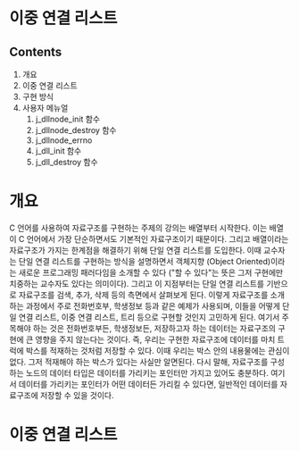 이중 연결 리스트
=============


Contents
--------
1. 개요
2. 이중 연결 리스트
3. 구현 방식
4. 사용자 메뉴얼
   1. j_dllnode_init 함수
   2. j_dllnode_destroy 함수
   3. j_dllnode_errno
   4. j_dll_init 함수
   5. j_dll_destroy 함수



# 개요
 C 언어를 사용하여 자료구조를 구현하는 주제의 강의는 배열부터 시작한다. 이는 배열이 C 언어에서 가장 단순하면서도 기본적인 자료구조이기 때문이다. 그리고 배열이라는 자료구조가 가지는 한계점을 해결하기 위해 단일 연결 리스트를 도입한다. 이때 교수자는 단일 연결 리스트를 구현하는 방식을 설명하면서 객체지향 (Object Oriented)이라는 새로운 프로그래밍 패러다임을 소개할 수 있다 ("할 수 있다"는 뜻은 그저 구현에만 치중하는 교수자도 있다는 의미이다). 그리고 이 지점부터는 단일 연결 리스트를 기반으로 자료구조를 검색, 추가, 삭제 등의 측면에서 살펴보게 된다. 이렇게 자료구조를 소개하는 과정에서 주로 전화번호부, 학생정보 등과 같은 예제가 사용되며, 이들을 어떻게 단일 연결 리스트, 이중 연결 리스트, 트리 등으로 구현할 것인지 고민하게 된다. 여기서 주목해야 하는 것은 전화번호부든, 학생정보든, 저장하고자 하는 데이터는 자료구조의 구현에 큰 영향을 주지 않는다는 것이다. 즉, 우리는 구현한 자료구조에 데이터를 마치 트럭에 박스를 적재하는 것처럼 저장할 수 있다. 이때 우리는 박스 안의 내용물에는 관심이 없다. 그저 적재해야 하는 박스가 있다는 사실만 알면된다. 다시 말해, 자료구조를 구성하는 노드의 데이터 타입은 데이터를 가리키는 포인터만 가지고 있어도 충분하다. 여기서 데이터를 가리키는 포인터가 어떤 데이터든 가리킬 수 있다면, 일반적인 데이터를 자료구조에 저장할 수 있을 것이다.
 
# 이중 연결 리스트
